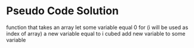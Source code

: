 # Pseudo Code Solution
function that takes an array
    let some variable equal 0
    for (i will be used as index of array)
        a new variable equal to i cubed
        add new variable to some variable